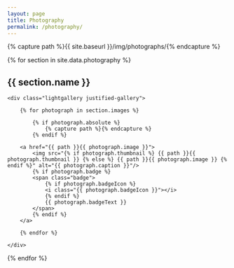 ```yaml
---
layout: page
title: Photography
permalink: /photography/
---
```


<link rel="stylesheet" href="https://cdnjs.cloudflare.com/ajax/libs/lightgallery/1.6.8/css/lightgallery.min.css">
<link rel="stylesheet" href="https://cdnjs.cloudflare.com/ajax/libs/justifiedGallery/3.6.5/css/justifiedGallery.min.css">
<link rel="stylesheet" href="{{site.baseurl}}/css/gallery.css">

{% capture path %}{{ site.baseurl }}/img/photographs/{% endcapture %}

{% for section in site.data.photography %}

<div class="gallery-section">
	<h2>{{ section.name }}</h2>

	<div class="lightgallery justified-gallery">

		{% for photograph in section.images %}

			{% if photograph.absolute %}
				{% capture path %}{% endcapture %}
			{% endif %}

		<a href="{{ path }}{{ photograph.image }}">
			<img src="{% if photograph.thumbnail %} {{ path }}{{ photograph.thumbnail }} {% else %} {{ path }}{{ photograph.image }} {% endif %}" alt="{{ photograph.caption }}"/>
			{% if photograph.badge %}
			<span class="badge">
				{% if photograph.badgeIcon %}
				<i class="{{ photograph.badgeIcon }}"></i>
				{% endif %}
				{{ photograph.badgeText }}
			</span>
			{% endif %}
		</a>

		{% endfor %}

	</div>
</div>

{% endfor %}

<script src="https://cdnjs.cloudflare.com/ajax/libs/jquery/3.3.1/jquery.min.js"></script>
<script src="https://cdnjs.cloudflare.com/ajax/libs/justifiedGallery/3.6.5/js/jquery.justifiedGallery.min.js"></script>
<script src="https://cdnjs.cloudflare.com/ajax/libs/lightgallery/1.6.8/js/lightgallery-all.min.js"></script>
<script src="{{site.baseurl}}/js/gallery.js"></script>
